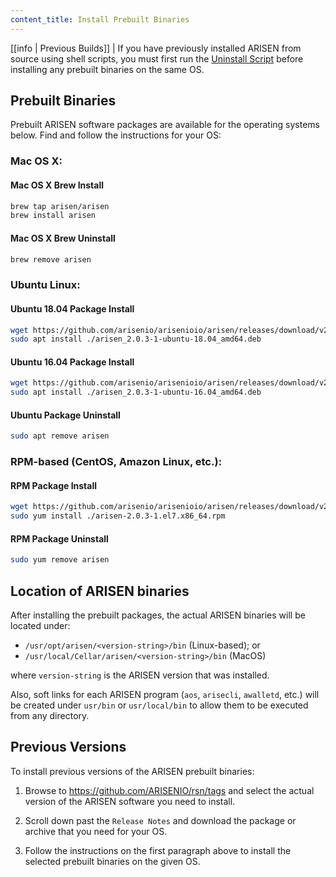 ```yaml
---
content_title: Install Prebuilt Binaries
---
```


[[info | Previous Builds]]
| If you have previously installed ARISEN from source using shell scripts, you must first run the [Uninstall Script](01_build-from-source/01_shell-scripts/05_uninstall-arisen.md) before installing any prebuilt binaries on the same OS.

## Prebuilt Binaries

Prebuilt ARISEN software packages are available for the operating systems below. Find and follow the instructions for your OS:

### Mac OS X:

#### Mac OS X Brew Install
```sh
brew tap arisen/arisen
brew install arisen
```
#### Mac OS X Brew Uninstall
```sh
brew remove arisen
```

### Ubuntu Linux:

#### Ubuntu 18.04 Package Install
```sh
wget https://github.com/arisenio/arisenioio/arisen/releases/download/v2.0.3/arisen_2.0.3-1-ubuntu-18.04_amd64.deb
sudo apt install ./arisen_2.0.3-1-ubuntu-18.04_amd64.deb
```
#### Ubuntu 16.04 Package Install
```sh
wget https://github.com/arisenio/arisenioio/arisen/releases/download/v2.0.3/arisen_2.0.3-1-ubuntu-16.04_amd64.deb
sudo apt install ./arisen_2.0.3-1-ubuntu-16.04_amd64.deb
```
#### Ubuntu Package Uninstall
```sh
sudo apt remove arisen
```

### RPM-based (CentOS, Amazon Linux, etc.):

#### RPM Package Install
```sh
wget https://github.com/arisenio/arisenioio/arisen/releases/download/v2.0.3/arisen-2.0.3-1.el7.x86_64.rpm
sudo yum install ./arisen-2.0.3-1.el7.x86_64.rpm
```
#### RPM Package Uninstall
```sh
sudo yum remove arisen
```

## Location of ARISEN binaries

After installing the prebuilt packages, the actual ARISEN binaries will be located under:
* `/usr/opt/arisen/<version-string>/bin` (Linux-based); or
* `/usr/local/Cellar/arisen/<version-string>/bin` (MacOS)

where `version-string` is the ARISEN version that was installed.

Also, soft links for each ARISEN program (`aos`, `arisecli`, `awalletd`, etc.) will be created under `usr/bin` or `usr/local/bin` to allow them to be executed from any directory.

## Previous Versions

To install previous versions of the ARISEN prebuilt binaries:

1. Browse to https://github.com/ARISENIO/rsn/tags and select the actual version of the ARISEN software you need to install.

2. Scroll down past the `Release Notes` and download the package or archive that you need for your OS.

3. Follow the instructions on the first paragraph above to install the selected prebuilt binaries on the given OS.
